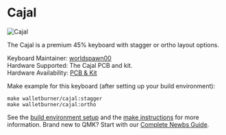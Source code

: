 # Cajal

![Cajal](https://i.imgur.com/FVKq7WH.png)  

The Cajal is a premium 45% keyboard with stagger or ortho layout options.  

Keyboard Maintainer: [worldspawn00](https://github.com/worldspawn00/)  
Hardware Supported: The Cajal PCB and kit.  
Hardware Availability: [PCB & Kit](N/A)  

Make example for this keyboard (after setting up your build environment):

    make walletburner/cajal:stagger
    make walletburner/cajal:ortho
See the [build environment setup](https://docs.qmk.fm/#/getting_started_build_tools) and the [make instructions](https://docs.qmk.fm/#/getting_started_make_guide) for more information. Brand new to QMK? Start with our [Complete Newbs Guide](https://docs.qmk.fm/#/newbs).

